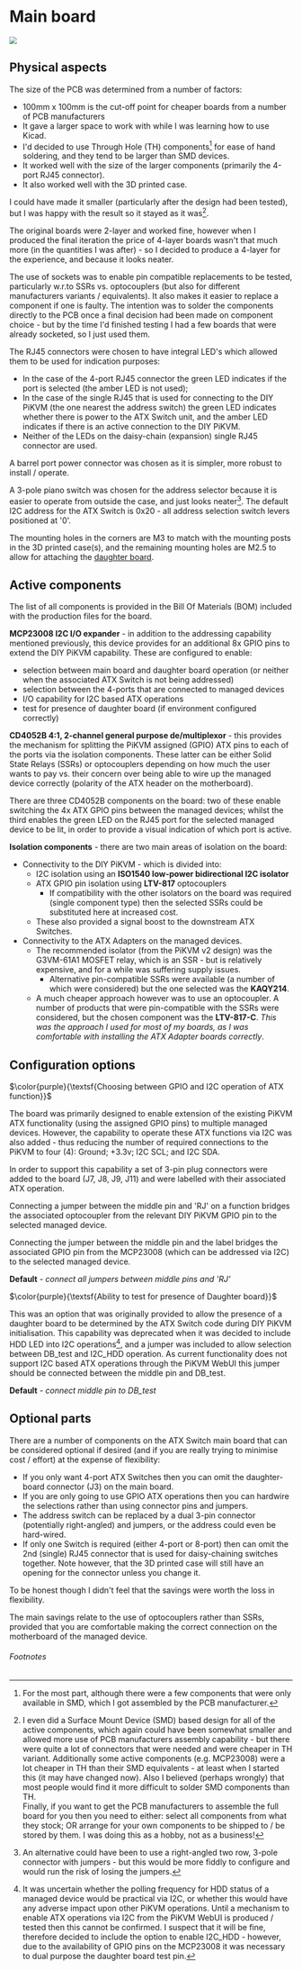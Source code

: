 # Main board

<img src="./Images/Main_board_TH_socket_v1.png" style="zoom:80%;" />

## Physical aspects

The size of the PCB was determined from a number of factors:

- 100mm x 100mm is the cut-off point for cheaper boards from a number of PCB manufacturers
- It gave a larger space to work with while I was learning how to use Kicad.
- I'd decided to use Through Hole (TH) components[^1] for ease of hand soldering, and they tend to be larger than SMD devices.
- It worked well with the size of the larger components (primarily the 4-port RJ45 connector).
- It also worked well with the 3D printed case.

I could have made it smaller (particularly after the design had been tested), but I was happy with the result so it stayed as it was[^2].

The original boards were 2-layer and worked fine, however when I produced the final iteration the price of 4-layer boards wasn't that much more (in the quantities I was after) - so I decided to produce a 4-layer for the experience, and because it looks neater.

The use of sockets was to enable pin compatible replacements to be tested, particularly w.r.to SSRs vs. optocouplers (but also for different manufacturers variants / equivalents). It also makes it easier to replace a component if one is faulty. The intention was to solder the components directly to the PCB once a final decision had been made on component choice - but by the time I'd finished testing I had a few boards that were already socketed, so I just used them.

The RJ45 connectors were chosen to have integral LED's which allowed them to be used for indication purposes:

- In the case of the 4-port RJ45 connector the green LED indicates if the port is selected (the amber LED is not used);
- In the case of the single RJ45 that is used for connecting to the DIY PiKVM (the one nearest the address switch) the green LED indicates whether there is power to the ATX Switch unit, and the amber LED indicates if there is an active connection to the DIY PiKVM.
- Neither of the LEDs on the daisy-chain (expansion) single RJ45 connector are used.

A barrel port power connector was chosen as it is simpler, more robust to install / operate.

A 3-pole piano switch was chosen for the address selector because it is easier to operate from outside the case, and just looks neater[^3]. The default I2C address for the ATX Switch is 0x20 - all address selection switch levers positioned at '0'.

The mounting holes in the corners are M3 to match with the mounting posts in the 3D printed case(s), and the remaining mounting holes are M2.5 to allow for attaching the [daughter board](../Daughter_board/README.md).



## Active components

The list of all components is provided in the Bill Of Materials (BOM) included with the production files for the board. 

**MCP23008 I2C I/O expander** - in addition to the addressing capability mentioned previously, this device provides for an additional 8x GPIO pins to extend the DIY PiKVM capability. These are configured to enable:

- selection between main board and daughter board operation (or neither when the associated ATX Switch is not being addressed)
- selection between the 4-ports that are connected to managed devices
- I/O capability for I2C based ATX operations
- test for presence of daughter board (if environment configured correctly)

**CD4052B 4:1, 2-channel general purpose de/multiplexor** - this provides the mechanism for splitting the PiKVM assigned (GPIO) ATX pins to each of the ports via the isolation components. These latter can be either Solid State Relays (SSRs) or optocouplers depending on how much the user wants to pay vs. their concern over being able to wire up the managed device correctly (polarity of the ATX header on the motherboard).

There are three CD4052B components on the board: two of these enable switching the 4x ATX GPIO pins between the managed devices; whilst the third enables the green LED on the RJ45 port for the selected managed device to be lit, in order to provide a visual indication of which port is active.

**Isolation components** - there are two main areas of isolation on the board: 

- Connectivity to the DIY PiKVM - which is divided into:
  - I2C isolation using an **ISO1540 low-power bidirectional I2C isolator**
  - ATX GPIO pin isolation using **LTV-817** optocouplers
    - If compatibility with the other isolators on the board was required (single component type) then the selected SSRs could be substituted here at increased cost.
  - These also provided a signal boost to the downstream ATX Switches.
- Connectivity to the ATX Adapters on the managed devices.
  - The recommended isolator (from the PiKVM v2 design) was the G3VM-61A1 MOSFET relay, which is an SSR - but is relatively expensive, and for a while was suffering supply issues.
    - Alternative pin-compatible SSRs were available (a number of which were considered) but the one selected was the **KAQY214**.
  - A much cheaper approach however was to use an optocoupler. A number of products that were pin-compatible with the SSRs were considered, but the chosen component was the **LTV-817-C**. *This was the approach I used for most of my boards, as I was comfortable with installing the ATX Adapter boards correctly*.



## Configuration options

$\color{purple}{\textsf{Choosing between GPIO and I2C operation of ATX function}}$

The board was primarily designed to enable extension of the existing PiKVM ATX functionality (using the assigned GPIO pins) to multiple managed devices. However, the capability to operate these ATX functions via I2C was also added - thus reducing the number of required connections to the PiKVM to four (4): Ground; +3.3v; I2C SCL; and I2C SDA.

In order to support this capability a set of 3-pin plug connectors were added to the  board (J7, J8, J9, J11) and were labelled with their associated ATX operation.

Connecting a jumper between the middle pin and 'RJ' on a function bridges the associated optocoupler from the relevant DIY PiKVM GPIO pin to the selected managed device.

Connecting the jumper between the middle pin and the label bridges the associated GPIO pin from the MCP23008 (which can be addressed via I2C) to the selected managed device.

**Default** - *connect all jumpers between middle pins and 'RJ'*

$\color{purple}{\textsf{Ability to test for presence of Daughter board}}$

This was an option that was originally provided to allow the presence of a daughter board to be determined by the ATX Switch code during DIY PiKVM initialisation. This capability was deprecated when it was decided to include HDD LED into I2C operations[^4], and a jumper was included to allow selection between DB_test and I2C_HDD operation. As current functionality does not support I2C based ATX operations through the PiKVM WebUI this jumper should be connected between the middle pin and DB_test.

**Default** - *connect middle pin to DB_test*



## Optional parts

There are a number of components on the ATX Switch main board that can be considered optional if desired (and if you are really trying to minimise cost / effort) at the expense of flexibility:

- If you only want 4-port ATX Switches then you can omit the daughter-board connector (J3) on the main board.
- If you are only going to use GPIO ATX operations then you can hardwire the selections rather than using connector pins and jumpers.
- The address switch can be replaced by a dual 3-pin connector (potentially right-angled) and jumpers, or the address could even be hard-wired.
- If only one Switch is required (either 4-port or 8-port) then can omit the 2nd (single) RJ45 connector that is used for daisy-chaining switches together. Note however, that the 3D printed case will still have an opening for the connector unless you change it.

To be honest though I didn't feel that the savings were worth the loss in flexibility.

The main savings relate to the use of optocouplers rather than SSRs, provided that you are comfortable making the correct connection on the motherboard of the managed device. 



###### Footnotes

[^1]: For the most part, although there were a few components that were only available in SMD, which I got assembled by the PCB manufacturer.
[^2]: I even did a Surface Mount Device (SMD) based design for all of the active components, which again could have been somewhat smaller and allowed more use of PCB manufacturers assembly capability - but there were quite a lot of connectors that were needed and were cheaper in TH variant. Additionally some active components (e.g. MCP23008) were a lot cheaper in TH than their SMD equivalents - at least when I started this (it may have changed now). Also I believed (perhaps wrongly) that most people would find it more difficult to solder SMD components than TH. <br> Finally, if you want to get the PCB manufacturers to assemble the full board for you then you need to either: select all components from what they stock; OR arrange for your own components to be shipped to / be stored by them. I was doing this as a hobby, not as a business!
[^3]: An alternative could have been to use a right-angled two row, 3-pole connector with jumpers - but this would be more fiddly to configure and would run the risk of losing the jumpers.
[^4]: It was uncertain whether the polling frequency for HDD status of a managed device would be practical via I2C, or whether this would have any adverse impact upon other PiKVM operations. Until a mechanism to enable ATX operations via I2C from the PiKVM WebUI is produced / tested then this cannot be confirmed. I suspect that it will be fine, therefore decided to include the option to enable I2C_HDD - however, due to the availability of GPIO pins on the MCP23008 it was necessary to dual purpose the daughter board test pin.